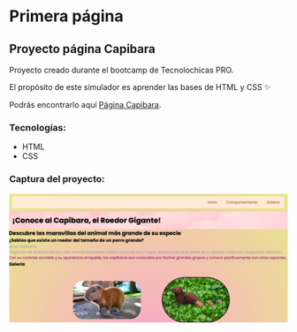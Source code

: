 # Primera página
## Proyecto página Capibara

Proyecto creado durante el bootcamp de Tecnolochicas PRO.

El propósito de este simulador es aprender las bases de HTML y CSS ✨ 

Podrás encontrarlo aquí [Página Capibara](https://primera-pagina-ten.vercel.app/).

### Tecnologías:

* HTML
* CSS


### Captura del proyecto:
![Captura del proyecto](/imagenes/pagina1.png)
